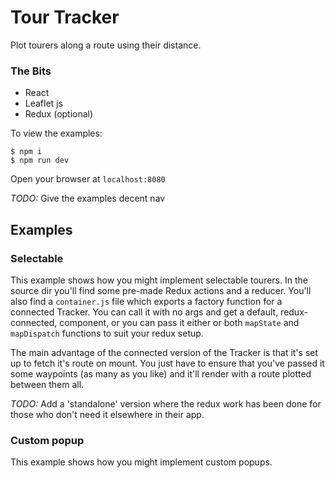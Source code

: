 # Tour Tracker

Plot tourers along a route using their distance.

### The Bits

* React
* Leaflet js
* Redux (optional)

To view the examples:

```
$ npm i
$ npm run dev
```

Open your browser at `localhost:8080`

*TODO:* Give the examples decent nav

## Examples

### Selectable

This example shows how you might implement selectable tourers. In the source dir you'll find some pre-made Redux actions and a reducer. You'll also find a `container.js` file which exports a factory function for a connected Tracker. You can call it with no args and get a default, redux-connected, component, or you can pass it either or both `mapState` and `mapDispatch` functions to suit your redux setup.

The main advantage of the connected version of the Tracker is that it's set up to fetch it's route on mount. You just have to ensure that you've passed it some waypoints (as many as you like) and it'll render with a route plotted between them all.

*TODO:* Add a 'standalone' version where the redux work has been done for those who don't need it elsewhere in their app.

### Custom popup

This example shows how you might implement custom popups.
